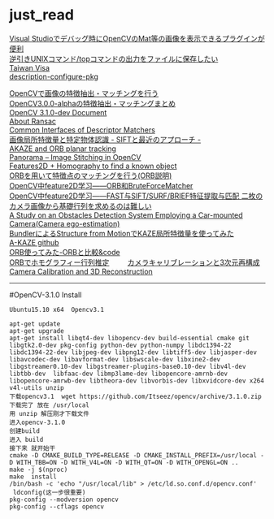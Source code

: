 # just_read  
[Visual Studioでデバッグ時にOpenCVのMat等の画像を表示できるプラグインが便利 ](http://whoopsidaisies.hatenablog.com/entry/2014/11/28/175637)  
[逆引きUNIXコマンド/topコマンドの出力をファイルに保存したい ](http://linux.just4fun.biz/%E9%80%86%E5%BC%95%E3%81%8DUNIX%E3%82%B3%E3%83%9E%E3%83%B3%E3%83%89/top%E3%82%B3%E3%83%9E%E3%83%B3%E3%83%89%E3%81%AE%E5%87%BA%E5%8A%9B%E3%82%92%E3%83%95%E3%82%A1%E3%82%A4%E3%83%AB%E3%81%AB%E4%BF%9D%E5%AD%98%E3%81%97%E3%81%9F%E3%81%84.html)  
[Taiwan Visa](http://web.roc-taiwan.org/jp/post/435.html)  
[description-configure-pkg](http://www.mike.org.cn/articles/description-configure-pkg-config-pkg_config_path-of-the-relations-between/)  

[OpenCVで画像の特徴抽出・マッチングを行う](http://whoopsidaisies.hatenablog.com/entry/2013/12/07/135810#DescriptorMatcher)  
[OpenCV3.0.0-alphaの特徴抽出・マッチングまとめ](http://whoopsidaisies.hatenablog.com/entry/2014/08/20/200215)  
[OpenCV 3.1.0-dev Document](http://docs.opencv.org/master/pages.html#gsc.tab=0)  
[About Ransac](http://ramsrigoutham.com/tag/ransac/)  
[Common Interfaces of Descriptor Matchers](http://docs.opencv.org/2.4/modules/features2d/doc/common_interfaces_of_descriptor_matchers.html#descriptormatcher-create)  
[画像局所特徴量と特定物体認識 - SIFTと最近のアプローチ -](http://www.vision.cs.chubu.ac.jp/cvtutorial/PDF/02SIFTandMore.pdf)  
[AKAZE and ORB planar tracking](http://docs.opencv.org/master/dc/d16/tutorial_akaze_tracking.html#gsc.tab=0)  
[Panorama – Image Stitching in OpenCV](http://ramsrigoutham.com/tag/ransac/)  
[Features2D + Homography to find a known object](http://docs.opencv.org/2.4/doc/tutorials/features2d/feature_homography/feature_homography.html)  
[ORBを用いて特徴点のマッチングを行う(ORB説明)](http://homepage3.nifty.com/ishidate/opencv_11/opencv_11.htm)  
[OpenCV中feature2D学习——ORB和BruteForceMatcher ](http://blog.csdn.net/holybin/article/details/48776949)  
[OpenCV中feature2D学习——FAST与SIFT/SURF/BRIEF特征提取与匹配 ](http://blog.csdn.net/holybin/article/details/44778747)   [二枚のカメラ画像から基礎行列を求めるのは難しい](http://homepage3.nifty.com/ishidate/opencv_19/opencv_19.htm)  
[A Study on an Obstacles Detection System Employing a Car-mounted Camera(Camera ego-estimation)](https://ds.lib.kyutech.ac.jp/dspace/bitstream/10228/5313/1/D-231_kou_k_371.pdf)  
[BundlerによるStructure from MotionでKAZE局所特徴量を使ってみた](http://daily.belltail.jp/?p=1387)  
[A-KAZE github](https://github.com/pablofdezalc/akaze)  
[ORB使ってみた-ORBと比較&code](http://pukulab.blog.fc2.com/blog-entry-41.html)    
[ORBでホモグラフィー行列推定](http://pukulab.blog.fc2.com/blog-entry-59.html)　  　
[カメラキャリブレーションと3次元再構成](http://opencv.jp/opencv-2svn/cpp/camera_calibration_and_3d_reconstruction.html#cv-findhomography)    
[Camera Calibration and 3D Reconstruction](http://docs.opencv.org/2.4/modules/calib3d/doc/camera_calibration_and_3d_reconstruction.html?highlight=findhomography)  
[]()






---------------------------------------------------------------------------------------------
#OpenCV-3.1.0 Install

    Ubuntu15.10 x64  Opencv3.1  
    
    apt-get update  
    apt-get upgrade  
    apt-get install libqt4-dev libopencv-dev build-essential cmake git libgtk2.0-dev pkg-config python-dev python-numpy libdc1394-22 libdc1394-22-dev libjpeg-dev libpng12-dev libtiff5-dev libjasper-dev libavcodec-dev libavformat-dev libswscale-dev libxine2-dev libgstreamer0.10-dev libgstreamer-plugins-base0.10-dev libv4l-dev libtbb-dev  libfaac-dev libmp3lame-dev libopencore-amrnb-dev libopencore-amrwb-dev libtheora-dev libvorbis-dev libxvidcore-dev x264 v4l-utils unzip   
    下载opencv3.1  wget https://github.com/Itseez/opencv/archive/3.1.0.zip
    下载完了 放在 /usr/local  
    用 unzip 解压刚才下载文件
    进入opencv-3.1.0  
    创建build
    进入 build 
    接下来 就开始干
    cmake -D CMAKE_BUILD_TYPE=RELEASE -D CMAKE_INSTALL_PREFIX=/usr/local -D WITH_TBB=ON -D WITH_V4L=ON -D WITH_QT=ON -D WITH_OPENGL=ON ..
    make -j $(nproc)
    make  install 
    /bin/bash -c 'echo "/usr/local/lib" > /etc/ld.so.conf.d/opencv.conf'
     ldconfig(这一步很重要)
    pkg-config --modversion opencv
    pkg-config --cflags opencv
